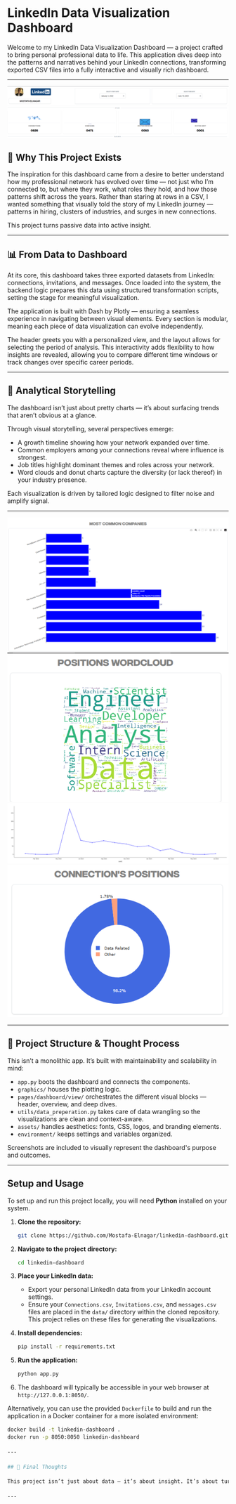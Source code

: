 # LinkedIn Data Visualization Dashboard

Welcome to my LinkedIn Data Visualization Dashboard — a project crafted to bring personal professional data to life. This application dives deep into the patterns and narratives behind your LinkedIn connections, transforming exported CSV files into a fully interactive and visually rich dashboard.

---

![Header View](./screenshots/header.png)
![KPI Overview](./screenshots/kpi_overview.png)

## 🚀 Why This Project Exists

The inspiration for this dashboard came from a desire to better understand how my professional network has evolved over time — not just who I’m connected to, but where they work, what roles they hold, and how those patterns shift across the years. Rather than staring at rows in a CSV, I wanted something that visually told the story of my LinkedIn journey — patterns in hiring, clusters of industries, and surges in new connections.

This project turns passive data into active insight.

---

## 📊 From Data to Dashboard

At its core, this dashboard takes three exported datasets from LinkedIn: connections, invitations, and messages. Once loaded into the system, the backend logic prepares this data using structured transformation scripts, setting the stage for meaningful visualization.

The application is built with Dash by Plotly — ensuring a seamless experience in navigating between visual elements. Every section is modular, meaning each piece of data visualization can evolve independently.

The header greets you with a personalized view, and the layout allows for selecting the period of analysis. This interactivity adds flexibility to how insights are revealed, allowing you to compare different time windows or track changes over specific career periods.

---

## 🧠 Analytical Storytelling

The dashboard isn’t just about pretty charts — it’s about surfacing trends that aren’t obvious at a glance. 

Through visual storytelling, several perspectives emerge:
- A growth timeline showing how your network expanded over time.
- Common employers among your connections reveal where influence is strongest.
- Job titles highlight dominant themes and roles across your network.
- Word clouds and donut charts capture the diversity (or lack thereof) in your industry presence.

Each visualization is driven by tailored logic designed to filter noise and amplify signal.

---

![Companies Bar Chart](./screenshots/companies%20bar%20chart.png)
![Positions Wordcloud](./screenshots/positions-wordcloud.png)
![Timeline View](./screenshots/timeline.png)
![Most Common Positions](./screenshots/most-common-positions.png)

---

## 🧱 Project Structure & Thought Process

This isn’t a monolithic app. It’s built with maintainability and scalability in mind:

- `app.py` boots the dashboard and connects the components.
- `graphics/` houses the plotting logic.
- `pages/dashboard/view/` orchestrates the different visual blocks — header, overview, and deep dives.
- `utils/data_preperation.py` takes care of data wrangling so the visualizations are clean and context-aware.
- `assets/` handles aesthetics: fonts, CSS, logos, and branding elements.
- `environment/` keeps settings and variables organized.

Screenshots are included to visually represent the dashboard's purpose and outcomes.


---


## Setup and Usage

To set up and run this project locally, you will need **Python** installed on your system.

1.  **Clone the repository:**
    ```bash
    git clone https://github.com/Mostafa-Elnagar/linkedin-dashboard.git
    ```

2.  **Navigate to the project directory:**
    ```bash
    cd linkedin-dashboard
    ```

3.  **Place your LinkedIn data:**
    * Export your personal LinkedIn data from your LinkedIn account settings.
    * Ensure your `Connections.csv`, `Invitations.csv`, and `messages.csv` files are placed in the `data/` directory within the cloned repository. This project relies on these files for generating the visualizations.

4.  **Install dependencies:**
    ```bash
    pip install -r requirements.txt
    ```

5.  **Run the application:**
    ```bash
    python app.py
    ```

6.  The dashboard will typically be accessible in your web browser at `http://127.0.0.1:8050/`.

Alternatively, you can use the provided `Dockerfile` to build and run the application in a Docker container for a more isolated environment:

```bash
docker build -t linkedin-dashboard .
docker run -p 8050:8050 linkedin-dashboard

---

## 🧭 Final Thoughts

This project isn’t just about data — it’s about insight. It’s about turning a static export from LinkedIn into something dynamic and personalized. Whether you’re tracking career growth, understanding industry trends in your network, or just exploring your connections from a new perspective — this dashboard puts you at the center of your own data story.

---


